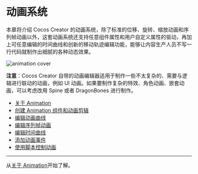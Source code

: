 # 动画系统

本章将介绍 Cocos Creator 的动画系统，除了标准的位移、旋转、缩放动画和序列帧动画以外，这套动画系统还支持任意组件属性和用户自定义属性的驱动，再加上可任意编辑的时间曲线和创新的移动轨迹编辑功能，能够让内容生产人员不写一行代码就制作出细腻的各种动态效果。

![animation cover](index/animation_cover.jpg)

**注意**：Cocos Creator 自带的动画编辑器适用于制作一些不太复杂的、需要与逻辑进行联动的动画，例如 UI 动画。如果要制作复杂的特效、角色动画、嵌套动画，可以考虑改用 Spine 或者 DragonBones 进行制作。

- [关于 Animation](animation.md)
- [创建 Animation 组件和动画剪辑](animation-clip.md)
- [编辑动画曲线](animation-curve.md)
- [编辑序列帧动画](sprite-animation.md)
- [编辑时间曲线](time-curve.md)
- [添加动画事件](animation-event.md)
- [使用脚本控制动画](scripting-animation.md)

<hr>

从[关于 Animation](animation.md)开始了解。
